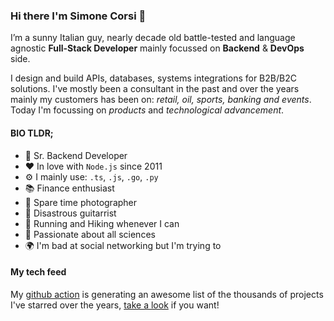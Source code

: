### Hi there I'm Simone Corsi 👋

I’m a sunny Italian guy, nearly decade old battle-tested and language agnostic __Full-Stack Developer__ mainly focussed on __Backend__ & __DevOps__ side.

I design and build APIs, databases, systems integrations for B2B/B2C solutions. I've mostly been a consultant in the past and over the years mainly my customers has been on: *retail, oil, sports, banking and events*. 
Today I'm focussing on *products* and *technological advancement*.

#### BIO TLDR;

- 💼 Sr. Backend Developer
- ❤️ In love with `Node.js` since 2011
- ⚙️ I mainly use: `.ts`, `.js`, `.go`, `.py`
- 📚 Finance enthusiast
- 📸 Spare time photographer
- 🎸 Disastrous guitarrist
- 🏃 Running and Hiking whenever I can
- 🌱 Passionate about all sciences
- 🌍 I'm bad at social networking but I'm trying to

#### My tech feed

My [github action](https://github.com/simonecorsi/mawesome) is generating an awesome list of the thousands of projects I've starred over the years, [take a look](https://github.com/simonecorsi/awesome) if you want!
